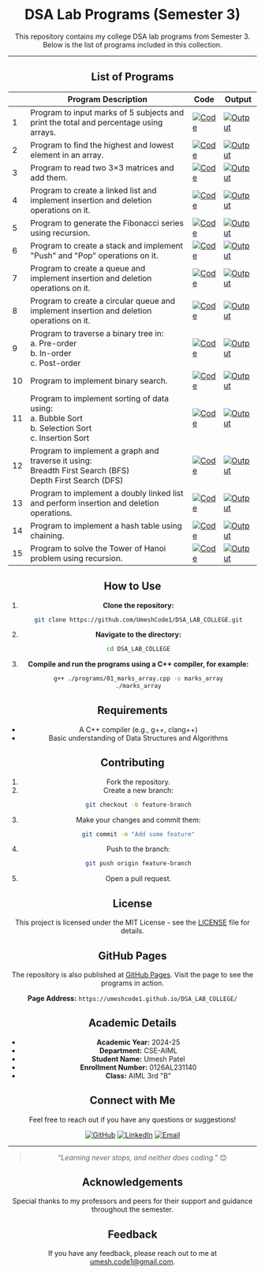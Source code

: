 
<div align="center">

# DSA Lab Programs (Semester 3)

This repository contains my college DSA lab programs from Semester 3. Below is the list of programs included in this collection.

---

## List of Programs

|  | Program Description                                                                 | Code                                                                                  | Output                                                                                |
|----|-------------------------------------------------------------------------------------|---------------------------------------------------------------------------------------|---------------------------------------------------------------------------------------|
| 1  | Program to input marks of 5 subjects and print the total and percentage using arrays. | [![Code](https://img.shields.io/badge/Code-007ACC?style=flat-square&logo=visual-studio-code&logoColor=white)](./programs/01_marks_array.cpp) | [![Output](https://img.shields.io/badge/Output-007ACC?style=flat-square&logo=visual-studio-code&logoColor=white)](./outputs/01_marks_array_output.txt) |
| 2  | Program to find the highest and lowest element in an array.                         | [![Code](https://img.shields.io/badge/Code-007ACC?style=flat-square&logo=visual-studio-code&logoColor=white)](./programs/02_highest_lowest_array.cpp) | [![Output](https://img.shields.io/badge/Output-007ACC?style=flat-square&logo=visual-studio-code&logoColor=white)](./outputs/02_highest_lowest_array_output.txt) |
| 3  | Program to read two 3×3 matrices and add them.                                      | [![Code](https://img.shields.io/badge/Code-007ACC?style=flat-square&logo=visual-studio-code&logoColor=white)](./programs/03_matrix_addition.cpp) | [![Output](https://img.shields.io/badge/Output-007ACC?style=flat-square&logo=visual-studio-code&logoColor=white)](./outputs/03_matrix_addition_output.txt) |
| 4  | Program to create a linked list and implement insertion and deletion operations on it. | [![Code](https://img.shields.io/badge/Code-007ACC?style=flat-square&logo=visual-studio-code&logoColor=white)](./programs/04_linked_list.cpp) | [![Output](https://img.shields.io/badge/Output-007ACC?style=flat-square&logo=visual-studio-code&logoColor=white)](./outputs/04_linked_list_output.txt) |
| 5  | Program to generate the Fibonacci series using recursion.                          | [![Code](https://img.shields.io/badge/Code-007ACC?style=flat-square&logo=visual-studio-code&logoColor=white)](./programs/05_fibonacci_recursion.cpp) | [![Output](https://img.shields.io/badge/Output-007ACC?style=flat-square&logo=visual-studio-code&logoColor=white)](./outputs/05_fibonacci_recursion_output.txt) |
| 6  | Program to create a stack and implement "Push" and "Pop" operations on it.          | [![Code](https://img.shields.io/badge/Code-007ACC?style=flat-square&logo=visual-studio-code&logoColor=white)](./programs/06_stack_operations.cpp) | [![Output](https://img.shields.io/badge/Output-007ACC?style=flat-square&logo=visual-studio-code&logoColor=white)](./outputs/06_stack_operations_output.txt) |
| 7  | Program to create a queue and implement insertion and deletion operations on it.    | [![Code](https://img.shields.io/badge/Code-007ACC?style=flat-square&logo=visual-studio-code&logoColor=white)](./programs/07_queue_operations.cpp) | [![Output](https://img.shields.io/badge/Output-007ACC?style=flat-square&logo=visual-studio-code&logoColor=white)](./outputs/07_queue_operations_output.txt) |
| 8  | Program to create a circular queue and implement insertion and deletion operations on it. | [![Code](https://img.shields.io/badge/Code-007ACC?style=flat-square&logo=visual-studio-code&logoColor=white)](./programs/08_circular_queue.cpp) | [![Output](https://img.shields.io/badge/Output-007ACC?style=flat-square&logo=visual-studio-code&logoColor=white)](./outputs/08_circular_queue_output.txt) |
| 9  | Program to traverse a binary tree in:<br> a. Pre-order<br> b. In-order<br> c. Post-order | [![Code](https://img.shields.io/badge/Code-007ACC?style=flat-square&logo=visual-studio-code&logoColor=white)](./programs/09_binary_tree_traversal.cpp) | [![Output](https://img.shields.io/badge/Output-007ACC?style=flat-square&logo=visual-studio-code&logoColor=white)](./outputs/09_binary_tree_traversal_output.txt) |
| 10 | Program to implement binary search.                                                 | [![Code](https://img.shields.io/badge/Code-007ACC?style=flat-square&logo=visual-studio-code&logoColor=white)](./programs/10_binary_search.cpp) | [![Output](https://img.shields.io/badge/Output-007ACC?style=flat-square&logo=visual-studio-code&logoColor=white)](./outputs/10_binary_search_output.txt) |
| 11 | Program to implement sorting of data using:<br> a. Bubble Sort<br> b. Selection Sort<br> c. Insertion Sort | [![Code](https://img.shields.io/badge/Code-007ACC?style=flat-square&logo=visual-studio-code&logoColor=white)](./programs/11_sorting_algorithms.cpp) | [![Output](https://img.shields.io/badge/Output-007ACC?style=flat-square&logo=visual-studio-code&logoColor=white)](./outputs/11_sorting_algorithms_output.txt) |
| 12 | Program to implement a graph and traverse it using:<br> Breadth First Search (BFS) <br> Depth First Search (DFS) | [![Code](https://img.shields.io/badge/Code-007ACC?style=flat-square&logo=visual-studio-code&logoColor=white)](./programs/12_graph_traversal.cpp) | [![Output](https://img.shields.io/badge/Output-007ACC?style=flat-square&logo=visual-studio-code&logoColor=white)](./outputs/12_graph_traversal_output.txt) |
| 13 | Program to implement a doubly linked list and perform insertion and deletion operations. | [![Code](https://img.shields.io/badge/Code-007ACC?style=flat-square&logo=visual-studio-code&logoColor=white)](./programs/13_doubly_linked_list.cpp) | [![Output](https://img.shields.io/badge/Output-007ACC?style=flat-square&logo=visual-studio-code&logoColor=white)](./outputs/13_doubly_linked_list_output.txt) |
| 14 | Program to implement a hash table using chaining.                                   | [![Code](https://img.shields.io/badge/Code-007ACC?style=flat-square&logo=visual-studio-code&logoColor=white)](./programs/14_hash_table.cpp) | [![Output](https://img.shields.io/badge/Output-007ACC?style=flat-square&logo=visual-studio-code&logoColor=white)](./outputs/14_hash_table_output.txt) |
| 15 | Program to solve the Tower of Hanoi problem using recursion.                        | [![Code](https://img.shields.io/badge/Code-007ACC?style=flat-square&logo=visual-studio-code&logoColor=white)](./programs/15_tower_of_hanoi.cpp) | [![Output](https://img.shields.io/badge/Output-007ACC?style=flat-square&logo=visual-studio-code&logoColor=white)](./outputs/15_tower_of_hanoi_output.txt) |




## How to Use

1. **Clone the repository:**
   ```bash
   git clone https://github.com/UmeshCode1/DSA_LAB_COLLEGE.git
   ```

2. **Navigate to the directory:**
   ```bash
   cd DSA_LAB_COLLEGE
   ```

3. **Compile and run the programs using a C++ compiler, for example:**
   ```bash
   g++ ./programs/01_marks_array.cpp -o marks_array
   ./marks_array
   ```

## Requirements

- A C++ compiler (e.g., g++, clang++)
- Basic understanding of Data Structures and Algorithms

## Contributing

1. Fork the repository.
2. Create a new branch:
   ```bash
   git checkout -b feature-branch
   ```
3. Make your changes and commit them:
   ```bash
   git commit -m "Add some feature"
   ```
4. Push to the branch:
   ```bash
   git push origin feature-branch
   ```
5. Open a pull request.

## License

This project is licensed under the MIT License - see the [LICENSE](./LICENSE) file for details.

## GitHub Pages

The repository is also published at [GitHub Pages](https://umeshcode1.github.io/DSA_LAB_COLLEGE/). Visit the page to see the programs in action.

**Page Address:** `https://umeshcode1.github.io/DSA_LAB_COLLEGE/`

## Academic Details

- **Academic Year:** 2024-25
- **Department:** CSE-AIML
- **Student Name:** Umesh Patel
- **Enrollment Number:** 0126AL231140
- **Class:** AIML 3rd "B"

## Connect with Me

Feel free to reach out if you have any questions or suggestions!

[![GitHub](https://img.shields.io/badge/GitHub-181717?style=for-the-badge&logo=github&logoColor=white)](https://github.com/UmeshCode1)
[![LinkedIn](https://img.shields.io/badge/LinkedIn-0A66C2?style=for-the-badge&logo=linkedin&logoColor=white)](https://www.linkedin.com/in/umesh-patel-5647b42a4/)
[![Email](https://img.shields.io/badge/Email-D14836?style=for-the-badge&logo=gmail&logoColor=white)](mailto:umesh.code1@gmail.com)

---

> _"Learning never stops, and neither does coding."_ 😊

## Acknowledgements

Special thanks to my professors and peers for their support and guidance throughout the semester.

## Feedback

If you have any feedback, please reach out to me at [umesh.code1@gmail.com](mailto:umesh.code1@gmail.com).
